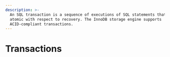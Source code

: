 ```yaml
---
description: >-
  An SQL transaction is a sequence of executions of SQL statements that is
  atomic with respect to recovery. The InnoDB storage engine supports
  ACID-compliant transactions.
---
```


# Transactions

